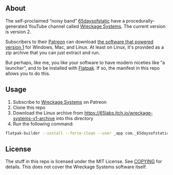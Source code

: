About
-----

The self-proclaimed “noisy band” [65daysofstatic](https://65daysofstatic.com/) have a procedurally-generated YouTube channel called [Wreckage Systems](https://www.youtube.com/65propaganda/live). The current version is version 2.

Subscribers to their [Patreon](http://www.wreckage.systems/) can download [the software that powered version 1](https://65labs.itch.io/wreckage-systems-v1-archive) for Windows, Mac, and Linux. At least on Linux, it's provided as a zip archive that you can just extract and run.

But perhaps, like me, you like your software to have modern niceties like “a launcher”, and to be installed with [Flatpak](https://flatpak.org/). If so, the manifest in this repo allows you to do this.

Usage
-----

1. Subscribe to [Wreckage Systems](http://www.wreckage.systems/) on Patreon
1. Clone this repo
1. Download the Linux archive from https://65labs.itch.io/wreckage-systems-v1-archive into this directory
1. Run the following command:


```bash
flatpak-builder --install --force-clean --user _app com._65daysofstatic.WreckageSystemsV1.yaml
```

License
-------

The stuff in this repo is licensed under the MIT License. See [COPYING](./COPYING) for details. This does not cover the Wreckage Systems software itself.

